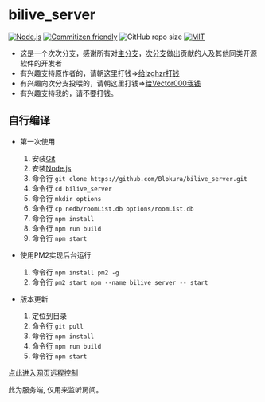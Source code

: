 # bilive_server

[![Node.js](https://img.shields.io/badge/Node.js-v10.0%2B-green.svg)](https://nodejs.org)
[![Commitizen friendly](https://img.shields.io/badge/Commitizen-Friendly-brightgreen.svg)](http://commitizen.github.io/cz-cli/)
![GitHub repo size](https://img.shields.io/github/repo-size/Blokura/bilive_server.svg)
[![MIT](https://img.shields.io/badge/License-MIT-blue.svg)](https://github.com/Blokura/bilive_server/blob/2.1.0-beta/LICENSE)

* 这是一个次次分支，感谢所有对[主分支](https://github.com/lzghzr/bilive_client)，[次分支](https://github.com/Vector000/bilive_client)做出贡献的人及其他同类开源软件的开发者
* 有兴趣支持原作者的，请朝这里打钱=>[给lzghzr打钱](https://github.com/lzghzr/bilive_client/wiki)
* 有兴趣向次分支投喂的，请朝这里打钱=>[给Vector000我钱](https://github.com/Vector000/Something_Serious/blob/master/pics/mm_reward_qrcode.png)
* 有兴趣支持我的，请不要打钱。

## 自行编译

* 第一次使用
  1. 安装[Git](https://git-scm.com/downloads)
  2. 安装[Node.js](https://nodejs.org/)
  3. 命令行 `git clone https://github.com/Blokura/bilive_server.git`
  4. 命令行 `cd bilive_server`
  5. 命令行 `mkdir options`
  6. 命令行 `cp nedb/roomList.db options/roomList.db`
  7. 命令行 `npm install`
  8. 命令行 `npm run build`
  9. 命令行 `npm start`

* 使用PM2实现后台运行
  1. 命令行 `npm install pm2 -g`
  2. 命令行 `pm2 start npm --name bilive_server -- start`

* 版本更新
  1. 定位到目录
  2. 命令行 `git pull`
  3. 命令行 `npm install`
  4. 命令行 `npm run build`
  5. 命令行 `npm start`

[点此进入网页远程控制](http://vector000.coding.me/bilive_setting/#path=ws://localhost:20080&protocol=admin)

此为服务端, 仅用来监听房间。
